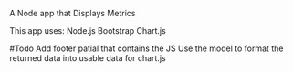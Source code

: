 A Node app that Displays Metrics

This app uses:
Node.js
Bootstrap 
Chart.js

#Todo
Add footer patial that contains the JS 
Use the model to format the returned data into usable data for chart.js